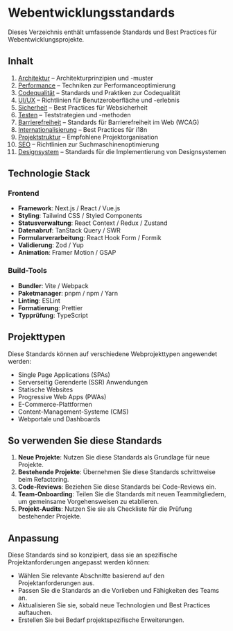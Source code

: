 # Webentwicklungsstandards

Dieses Verzeichnis enthält umfassende Standards und Best Practices für Webentwicklungsprojekte.

## Inhalt

1. [Architektur](architecture.md) – Architekturprinzipien und -muster
2. [Performance](performance.md) – Techniken zur Performanceoptimierung
3. [Codequalität](code-quality.md) – Standards und Praktiken zur Codequalität
4. [UI/UX](ui-ux.md) – Richtlinien für Benutzeroberfläche und -erlebnis
5. [Sicherheit](security.md) – Best Practices für Websicherheit
6. [Testen](testing.md) – Teststrategien und -methoden
7. [Barrierefreiheit](accessibility.md) – Standards für Barrierefreiheit im Web (WCAG)
8. [Internationalisierung](internationalization.md) – Best Practices für i18n
9. [Projektstruktur](project-structure.md) – Empfohlene Projektorganisation
10. [SEO](seo.md) – Richtlinien zur Suchmaschinenoptimierung
11. [Designsystem](design-system.md) – Standards für die Implementierung von Designsystemen

## Technologie Stack

### Frontend
- **Framework**: Next.js / React / Vue.js
- **Styling**: Tailwind CSS / Styled Components
- **Statusverwaltung**: React Context / Redux / Zustand
- **Datenabruf**: TanStack Query / SWR
- **Formularverarbeitung**: React Hook Form / Formik
- **Validierung**: Zod / Yup
- **Animation**: Framer Motion / GSAP

### Build-Tools
- **Bundler**: Vite / Webpack
- **Paketmanager**: pnpm / npm / Yarn
- **Linting**: ESLint
- **Formatierung**: Prettier
- **Typprüfung**: TypeScript

## Projekttypen

Diese Standards können auf verschiedene Webprojekttypen angewendet werden:

- Single Page Applications (SPAs)
- Serverseitig Gerenderte (SSR) Anwendungen
- Statische Websites
- Progressive Web Apps (PWAs)
- E-Commerce-Plattformen
- Content-Management-Systeme (CMS)
- Webportale und Dashboards

## So verwenden Sie diese Standards

1. **Neue Projekte**: Nutzen Sie diese Standards als Grundlage für neue Projekte.
2. **Bestehende Projekte**: Übernehmen Sie diese Standards schrittweise beim Refactoring.
3. **Code-Reviews**: Beziehen Sie diese Standards bei Code-Reviews ein.
4. **Team-Onboarding**: Teilen Sie die Standards mit neuen Teammitgliedern, um gemeinsame Vorgehensweisen zu etablieren.
5. **Projekt-Audits**: Nutzen Sie sie als Checkliste für die Prüfung bestehender Projekte.

## Anpassung

Diese Standards sind so konzipiert, dass sie an spezifische Projektanforderungen angepasst werden können:

- Wählen Sie relevante Abschnitte basierend auf den Projektanforderungen aus.
- Passen Sie die Standards an die Vorlieben und Fähigkeiten des Teams an.
- Aktualisieren Sie sie, sobald neue Technologien und Best Practices auftauchen.
- Erstellen Sie bei Bedarf projektspezifische Erweiterungen.